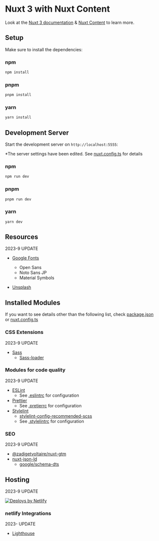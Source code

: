 # Nuxt 3 with Nuxt Content

Look at the [Nuxt 3 documentation](https://nuxt.com/docs/getting-started/introduction) & [Nuxt Content](https://content.nuxtjs.org/) to learn more.

## Setup

Make sure to install the dependencies:

### npm

```bash
npm install
```

### pnpm

```bash
pnpm install
```

### yarn

```bash
yarn install
```

## Development Server

Start the development server on `http://localhost:5555`:

\*The server settings have been edited. See [nuxt.config.ts](nuxt.config.ts) for details

### npm

```bash
npm run dev
```

### pnpm

```bash
pnpm run dev
```

### yarn

```bash
yarn dev
```

## Resources

2023-9 UPDATE

- [Google Fonts](https://fonts.google.com/)

  - Open Sans
  - Noto Sans JP
  - Material Symbols

- [Unsplash](https://unsplash.com/)

## Installed Modules

If you want to see details other than the following list, check [package.json](package.json) or [nuxt.config.ts](.nuxt.config.ts)

### CSS Extensions

2023-9 UPDATE

- [Sass](https://sass-lang.com/)
  - [Sass-loader](https://github.com/webpack-contrib/sass-loader)

### Modules for code quality

2023-9 UPDATE

- [ESLint](https://eslint.org/)
  - See [.eslintrc](.eslintrc) for configuration
- [Prettier](https://prettier.io/)
  - See [.pretierrc](.pretierrc) for configuration
- [Stylelint](https://stylelint.io/)
  - [stylelint-config-recommended-scss](https://github.com/stylelint-scss/stylelint-config-recommended-scss)
  - See [.stylelintrc](.stylelintrc) for configuration

### SEO

2023-9 UPDATE

- [@zadigetvoltaire/nuxt-gtm](https://github.com/zadigetvoltaire/nuxt-gtm)
- [nuxt-json-ld](https://github.com/ymmooot/nuxt-jsonld)
  - [google/schema-dts](https://github.com/google/schema-dts)

## Hosting

2023-9 UPDATE

[![Deploys by Netlify](https://www.netlify.com/img/global/badges/netlify-color-accent.svg)](https://www.netlify.com)

### netlify Integrations

2023- UPDATE

- [Lighthouse](https://www.netlify.com/integrations/lighthouse/)
